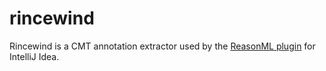 # rincewind

Rincewind is a CMT annotation extractor used by the [ReasonML plugin](https://github.com/reasonml-editor/reasonml-idea-plugin) for IntelliJ Idea.
